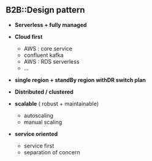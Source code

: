 ## B2B::Design pattern
- **Serverless + fully managed**
- **Cloud first**
    - AWS : core service
    - confluent kafka
    - AWS : RDS serverless
    - ...
- **single region + standBy region withDR switch plan**
- **Distributed / clustered**
- **scalable** ( robust + maintainable)
    - autoscaling
    - manual scaling

- **service oriented**
    - service first
    - separation of concern
  
